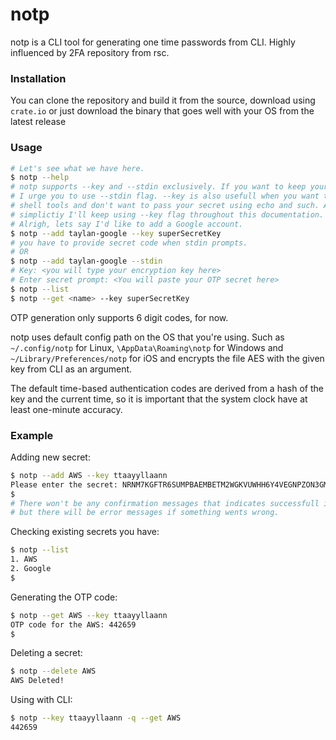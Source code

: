 # notp
notp is a CLI tool for generating one time passwords from CLI. Highly influenced by 2FA repository from rsc.

### Installation
You can clone the repository and build it from the source, download using `crate.io` or just download the binary that goes well with your OS
from the latest release

### Usage
```bash
# Let's see what we have here.
$ notp --help
# notp supports --key and --stdin exclusively. If you want to keep your secret secret,
# I urge you to use --stdin flag. --key is also usefull when you want to combine notp with
# shell tools and don't want to pass your secret using echo and such. Also, for the sake of 
# simplictiy I'll keep using --key flag throughout this documentation.
# Alrigh, lets say I'd like to add a Google account.
$ notp --add taylan-google --key superSecretKey
# you have to provide secret code when stdin prompts.
# OR
$ notp --add taylan-google --stdin
# Key: <you will type your encryption key here>
# Enter secret prompt: <You will paste your OTP secret here>
$ notp --list
$ notp --get <name> --key superSecretKey 
```
OTP generation only supports 6 digit codes, for now.

notp uses default config path on the OS that you're using. Such as `~/.config/notp` for Linux, `\AppData\Roaming\notp` for
Windows and `~/Library/Preferences/notp` for iOS and encrypts the file AES with the given key from CLI as an argument.

The default time-based authentication codes are derived from a hash of the key and the current time, 
so it is important that the system clock have at least one-minute accuracy.

### Example

Adding new secret:
```bash
$ notp --add AWS --key ttaayyllaann 
Please enter the secret: NRNM7KGFTR6SUMPBAEMBETM2WGKVUWHH6Y4VEGNPZON3GMVXBHF...
$
# There won't be any confirmation messages that indicates successfull insertion
# but there will be error messages if something wents wrong.
```

Checking existing secrets you have:
```bash
$ notp --list
1. AWS
2. Google
$
```

Generating the OTP code:
```bash
$ notp --get AWS --key ttaayyllaann
OTP code for the AWS: 442659
$ 
```

Deleting a secret:
```bash
$ notp --delete AWS
AWS Deleted!
```

Using with CLI:
```bash
$ notp --key ttaayyllaann -q --get AWS
442659
```
